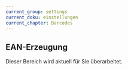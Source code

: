 ```yaml
---
current_group: settings
current_doku: einstellungen
current_chapter: Barcodes
---
```


## EAN-Erzeugung

Dieser Bereich wird aktuell für Sie überarbeitet.